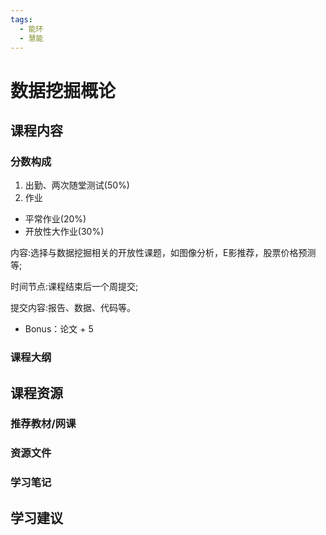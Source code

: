 ```yaml
---
tags:
  - 能环
  - 慧能
---
```


# 数据挖掘概论

## 课程内容

### 分数构成

1. 出勤、两次随堂测试(50%)
2. 作业
- 平常作业(20%)
- 开放性大作业(30%)

内容:选择与数据挖掘相关的开放性课题，如图像分析，E影推荐，股票价格预测等;

时间节点:课程结束后一个周提交;

提交内容:报告、数据、代码等。

- Bonus：论文 + 5


### 课程大纲





## 课程资源

### 推荐教材/网课

### 资源文件


### 学习笔记

## 学习建议


